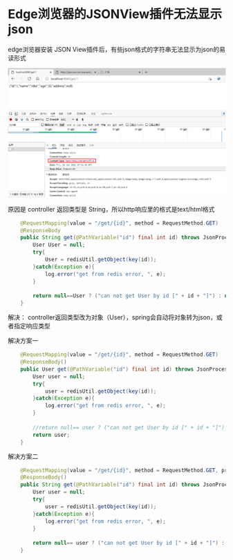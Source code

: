 # Edge浏览器的JSONView插件无法显示json



edge浏览器安装 JSON View插件后，有些json格式的字符串无法显示为json的易读形式

![图 2](/images/20210129-json无法显示为易读格式.png)  


原因是 controller 返回类型是 String，所以http响应里的格式是text/html格式

```java
    @RequestMapping(value = "/get/{id}", method = RequestMethod.GET)
    @ResponseBody
    public String get(@PathVariable("id") final int id) throws JsonProcessingException {
        User User = null;
        try{
            User = redisUtil.getObject(key(id));
        }catch(Exception e){
            log.error("get from redis error, ", e);
        }

        return null==User ? ("can not get User by id [" + id + "]") : new ObjectMapper().writeValueAsString(User);
    }
```

解决： controller返回类型改为对象（User），spring会自动将对象转为json，或者指定响应类型

解决方案一
```java
    @RequestMapping(value = "/get/{id}", method = RequestMethod.GET)
    @ResponseBody()
    public User get(@PathVariable("id") final int id) throws JsonProcessingException {
        User user = null;
        try{
            user = redisUtil.getObject(key(id));
        }catch(Exception e){
            log.error("get from redis error, ", e);
        }

        //return null== user ? ("can not get User by id [" + id + "]") : new ObjectMapper().writeValueAsString(user);
        return user;
    }
```

解决方案二
```java
    @RequestMapping(value = "/get/{id}", method = RequestMethod.GET, produces = {"application/json"})
    @ResponseBody()
    public String get(@PathVariable("id") final int id) throws JsonProcessingException {
        User user = null;
        try{
            user = redisUtil.getObject(key(id));
        }catch(Exception e){
            log.error("get from redis error, ", e);
        }

        return null== user ? ("can not get User by id [" + id + "]") : new ObjectMapper().writeValueAsString(user);
    }
```
